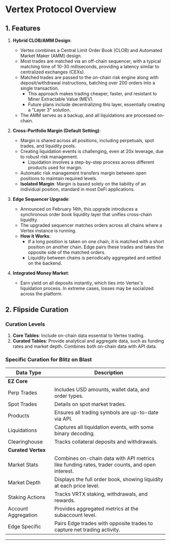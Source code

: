 # Vertex Protocol Overview

## 1. Features

1. **Hybrid CLOB/AMM Design**:
   - Vertex combines a Central Limit Order Book (CLOB) and Automated Market Maker (AMM) design.
   - Most trades are matched via an off-chain sequencer, with a typical matching time of 10-30 milliseconds, providing a latency similar to centralized exchanges (CEXs).
   - Matched trades are passed to the on-chain risk engine along with deposit/withdrawal instructions, batching over 200 orders into a single transaction.
     - This approach makes trading cheaper, faster, and resistant to Miner Extractable Value (MEV).
     - Future plans include decentralizing this layer, essentially creating a "Layer 3" solution.
   - The AMM serves as a backup, and all liquidations are processed on-chain.

2. **Cross-Portfolio Margin (Default Setting)**:
   - Margin is shared across all positions, including perpetuals, spot trades, and liquidity pools.
   - Creating liquidation events is challenging, even at 20x leverage, due to robust risk management.
     - Liquidation involves a step-by-step process across different products used for margin.
   - Automatic risk management transfers margin between open positions to maintain required levels.
   - **Isolated Margin**: Margin is based solely on the liability of an individual position, standard in most DeFi applications.

3. **Edge Sequencer Upgrade**:
   - Announced on February 14th, this upgrade introduces a synchronous order book liquidity layer that unifies cross-chain liquidity.
   - The upgraded sequencer matches orders across all chains where a Vertex instance is running.
   - **How it Works**:
     - If a long position is taken on one chain, it is matched with a short position on another chain. Edge pairs these trades and takes the opposite side of the matched orders.
     - Liquidity between chains is periodically aggregated and settled on the backend.

4. **Integrated Money Market**:
   - Earn yield on all deposits instantly, which ties into Vertex's liquidation process. In extreme cases, losses may be socialized across the platform.


## 2. Flipside Curation

### Curation Levels

1. **Core Tables**: Include on-chain data essential to Vertex trading.
2. **Curated Tables**: Provide analytical and aggregate data, such as funding rates and market depth. Combines both on-chain data with API data.

### Specific Curation for Blitz on Blast

| Data Type         | Description                                                                                 |
|-------------------|---------------------------------------------------------------------------------------------|
| **EZ Core**       |                                                                                             |
| Perp Trades       | Includes USD amounts, wallet data, and order types.                                         |
| Spot Trades       | Details on spot market trades.                                                             |
| Products          | Ensures all trading symbols are up-to-date via API.                                         |
| Liquidations      | Captures all liquidation events, with some binary decoding.                                 |
| Clearinghouse     | Tracks collateral deposits and withdrawals.                                                 |
| **Curated Vertex**|                                                                                             |
| Market Stats      | Combines on-chain data with API metrics like funding rates, trader counts, and open interest.|
| Market Depth      | Displays the full order book, showing liquidity at each price level.                        |
| Staking Actions   | Tracks VRTX staking, withdrawals, and rewards.                                              |
| Account Aggregation| Provides aggregated metrics at the subaccount level.                                        |
| Edge Specific     | Pairs Edge trades with opposite trades to capture net trading activity.                     |

---

